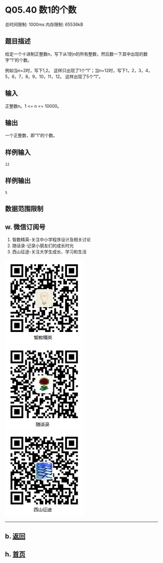 # Q05.40 数1的个数

总时间限制: 1000ms 内存限制: 65536kB

## 题目描述

给定一个十进制正整数n，写下从1到n的所有整数，然后数一下其中出现的数字“1”的个数。

例如当n=2时，写下1,2。
这样只出现了1个“1”；当n=12时，写下1，2，3，4，5，6，7，8，9，10，11，12。
这样出现了5个“1”。

## 输入

正整数n。1 <= n <= 10000。

## 输出

一个正整数，即“1”的个数。

## 样例输入

    12

## 样例输出

    5

## 数据范围限制

## w. 微信订阅号

1. 智数精英-关注中小学程序设计及相关讨论
2. 随话录-记录小朋友们的成长时光
2. 西山征途-关注大学生成长、学习和生活

![欢迎关注“智数精英”订阅号](../../assets/me/img/idea8.jpg)
![欢迎关注“随话录”订阅号](../../assets/me/img/shl8.jpg)
![欢迎关注“西山征途”订阅号](../../assets/me/img/xszt8.jpg)

----------

## b. [返回](../)
    
## h. [首页](../../)


